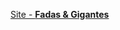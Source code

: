 <a href="https://fadasegigantes.com" target="_blank" title="Visit the site"> Site - <strong>Fadas & Gigantes</strong> </a>

